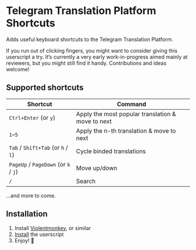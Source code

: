 # Telegram Translation Platform Shortcuts

Adds useful keyboard shortcuts to the Telegram Translation Platform.

If you run out of clicking fingers, you might want to consider giving this userscript a try. It’s currently a very early work-in-progress aimed mainly at reviewers, but you might still find it handy. Contributions and ideas welcome!

## Supported shortcuts

| Shortcut                              | Command
| ------------------------------------- | ---------------------------------------------------
| `Ctrl+Enter` (or `y`)                 | Apply the most popular translation & move to next
| `1`–`5`                               | Apply the n-th translation & move to next
| `Tab` / `Shift+Tab` (or `h` / `l`)    | Cycle binded translations
| `PageUp` / `PageDown` (or `k` / `j`)  | Move up/down
| `/`                                   | Search

…and more to come.

## Installation

1. Install [Violentmonkey](https://violentmonkey.github.io/get-it/), or similar
2. [Install](https://github.com/jurf/telegram-translation-shortcuts/raw/master/telegram-translation-shortcuts.user.js) the userscript
3. Enjoy! :slightly_smiling_face:
